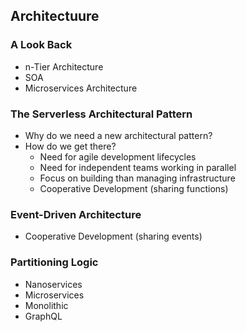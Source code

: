 ## Architectuure

### A Look Back
* n-Tier Architecture
* SOA
* Microservices Architecture

### The Serverless Architectural Pattern
* Why do we need a new architectural pattern?
* How do we get there?
  * Need for agile development lifecycles
  * Need for independent teams working in parallel
  * Focus on building than managing infrastructure
  * Cooperative Development (sharing functions) 

### Event-Driven Architecture
* Cooperative Development (sharing events) 

### Partitioning Logic
* Nanoservices
* Microservices
* Monolithic
* GraphQL
